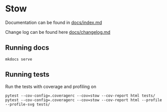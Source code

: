 # Stow

Documentation can be found in [docs/index.md](docs/index.md)

Change log can be found here [docs/changelog.md](docs/changelog.md)

## Running docs

```
mkdocs serve
```

## Running tests

Run the tests with coverage and profiling on

```
pytest --cov-config=.coveragerc --cov=stow --cov-report html tests/
pytest --cov-config=.coveragerc --cov=stow --cov-report html --profile --profile-svg tests/
```
